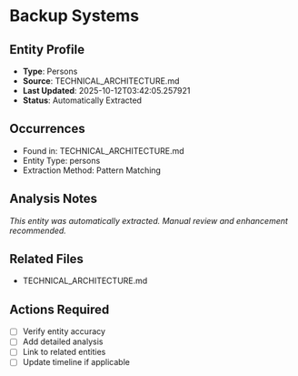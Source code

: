 # Backup Systems

## Entity Profile
- **Type**: Persons
- **Source**: TECHNICAL_ARCHITECTURE.md
- **Last Updated**: 2025-10-12T03:42:05.257921
- **Status**: Automatically Extracted

## Occurrences
- Found in: TECHNICAL_ARCHITECTURE.md
- Entity Type: persons
- Extraction Method: Pattern Matching

## Analysis Notes
*This entity was automatically extracted. Manual review and enhancement recommended.*

## Related Files
- TECHNICAL_ARCHITECTURE.md

## Actions Required
- [ ] Verify entity accuracy
- [ ] Add detailed analysis
- [ ] Link to related entities
- [ ] Update timeline if applicable
